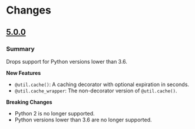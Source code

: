 # Changes

## [5.0.0](https://github.com/krux/python-krux-stdlib/tree/5.0.0)

### Summary
Drops support for Python versions lower than 3.6.

**New Features**
- `@util.cache()`: A caching decorator with optional expiration in seconds.
- `@util.cache_wrapper`: The non-decorator version of `@util.cache()`.

**Breaking Changes**
- Python 2 is no longer supported.
- Python versions lower than 3.6 are no longer supported.
